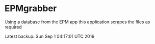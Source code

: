 # EPMgrabber
Using a database from the EPM app this application scrapes the files as required


Latest backup: Sun Sep 1 04:17:01 UTC 2019

